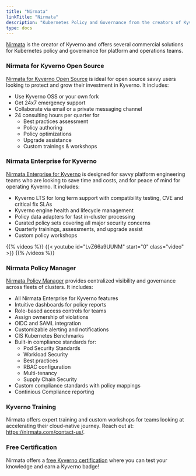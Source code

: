 ```yaml
---
title: "Nirmata"
linkTitle: "Nirmata"
description: "Kubernetes Policy and Governance from the creators of Kyverno"
type: docs
---
```



[Nirmata](https://nirmata.com/) is the creator of Kyverno and offers several commercial solutions for Kubernetes policy and governance for platform and operations teams.

### Nirmata for Kyverno Open Source

[Nirmata for Kyverno Open Source](https://info.nirmata.com/hubfs/product/nirmata-kyverno-oss-consulting.pdf) is ideal for open source savvy users looking to protect and grow their investment in Kyverno. It includes:

* Use Kyverno OSS or your own fork
* Get 24x7 emergency support
* Collaborate via email or a private messaging channel
* 24 consulting hours per quarter for
  * Best practices assessment
  * Policy authoring
  * Policy optimizations
  * Upgrade assistance
  * Custom trainings & workshops 

### Nirmata Enterprise for Kyverno

[Nirmata Enterprise for Kyverno](https://nirmata.com/kyverno-enterprise/) is designed for savvy platform engineering teams who are looking to save time and costs, and for peace of mind for operating Kyverno. It includes:

* Kyverno LTS for long term support with compatibility testing, CVE and critical fix SLAs 
* Kyverno engine health and lifecycle management
* Policy data adapters for fast in-cluster processing
* Curated policy sets covering all major security concerns
* Quarterly trainings, assessments, and upgrade assist
* Custom policy workshops

{{% videos %}}
{{< youtube id="LvZ66a9UUNM" start="0" class="video" >}}
{{% /videos %}}

### Nirmata Policy Manager

[Nirmata Policy Manager](https://nirmata.com/nirmata-cloud-native-policy-manager/) provides centralized visibility and governance across fleets of clusters. It includes:

* All Nirmata Enterprise for Kyverno features
* Intuitive dashboards for policy reports
* Role-based access controls for teams
* Assign ownership of violations
* OIDC and SAML integration
* Customizable alerting and notifications
* CIS Kubernetes Benchmarks
* Built-in compliance standards for:
  * Pod Security Standards
  * Workload Security
  * Best practices
  * RBAC configuration
  * Multi-tenancy
  * Supply Chain Security
* Custom compliance standards with policy mappings
* Continious Compliance reporting

### Kyverno Training

Nirmata offers expert training and custom workshops for teams looking at accelerating their cloud-native journey. Reach out at: https://nirmata.com/contact-us/.

### Free Certification

Nirmata offers a [free Kyverno certification](https://learn.nirmata.com/explore) where you can test your knowledge and earn a Kyverno badge!
